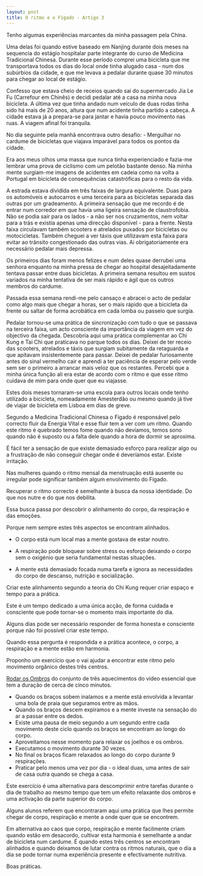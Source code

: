 ```yaml
---
layout: post
title: O ritmo e o Fígado - Artigo 3
--- 
```


Tenho algumas experiências marcantes da minha passagem pela China.

Uma delas foi quando estive baseado em Nanjing durante dois meses na sequencia do estágio hospitalar parte integrante do curso de Medicina Tradicional Chinesa. Durante esse período comprei uma bicicleta que me transportava todos os dias do local onde tinha alugado casa - num dos subúrbios da cidade, e que me levava a pedalar durante quase 30 minutos para chegar ao local de estágio.

Confesso que estava cheio de receios quando sai do supermercado Jia Le Fu (Carrefour em Chinês) e decidi pedalar até a casa na minha nova bicicleta. A última vez que tinha andado num veículo de duas rodas tinha sido há mais de 20 anos, altura que num acidente tinha partido a cabeça. A cidade estava já a prepara-se para jantar e havia pouco movimento nas ruas. A viagem afinal foi tranquila. 

No dia seguinte pela manhã encontrava outro desafio: - Mergulhar no cardume de bicicletas que viajava imparável para todos os pontos da cidade. 

Era aos meus olhos uma massa que nunca tinha experienciado e fazia-me lembrar uma prova de ciclismo com um pelotão bastante denso. Na minha mente surgiam-me imagens de acidentes em cadeia como na volta a Portugal em bicicleta de consequências catastróficas para o resto da vida.

A estrada estava dividida em três faixas de largura equivalente. Duas para os automóveis e autocarros e uma terceira para as bicicletas separada das outras por um gradeamento. A primeira sensação que me recordo é de entrar num corredor em que havia uma ligeira sensação de claustrofobia. Não se podia sair para os lados - a não ser nos cruzamentos, nem voltar para a trás e existia apenas uma direcção disponível - para a frente. Nesta faixa circulavam também scooters e atrelados puxados por bicicletas ou motocicletas. Também cheguei a ver táxis que utilizavam esta faixa para evitar ao trânsito congestionado das outras vias. Ai obrigatoriamente era necessário pedalar mais depressa.  

Os primeiros dias foram menos felizes e num deles quase derrubei uma senhora enquanto na minha pressa de chegar ao hospital desajeitadamente tentava passar entre duas bicicletas. A primeira semana resultou em sustos variados na minha tentativa de ser mais rápido e ágil que os outros membros do cardume.

Passada essa semana rendi-me pelo cansaço e abracei o acto de pedalar como algo mais que chegar a horas, ser o mais rápido que a bicicleta da frente ou saltar de forma acrobática em cada lomba ou passeio que surgia. 

Pedalar tornou-se uma prática de sincronização com tudo o que se passava na terceira faixa, um acto consciente da importância da viagem em vez do objectivo da chegada. Descobria aqui uma prática complementar ao Chi Kung e Tai Chi que praticava no parque todos os dias. Deixei de ter receio das scooters, atrelados e táxis que surgiam subitamente da retaguarda e que apitavam insistentemente para passar. Deixei de pedalar furiosamente antes do sinal vermelho cair e aprendi a ter paciência de esperar pelo verde sem ser o primeiro a arrancar mais veloz que os restantes. Percebi que a minha única função ali era estar de acordo com o ritmo e que esse ritmo cuidava de mim para onde quer que eu viajasse. 

Estes dois meses tornaram-se uma escola para outros locais onde tenho utilizado a bicicleta, nomeadamente Amesterdão ou mesmo quando já tive de viajar de bicicleta em Lisboa em dias de greve. 

Segundo a Medicina Tradicional Chinesa o Fígado é responsável pelo correcto fluir da Energia Vital e esse fluir tem a ver com um ritmo. Quando este ritmo é quebrado temos fome quando não devíamos, temos sono quando não é suposto ou a falta dele quando a hora de dormir se aproxima. 

É fácil ter a sensação de que existe demasiado esforço para realizar algo ou a frustração de não conseguir chegar onde é deveríamos estar. Existe irritação.

Nas mulheres quando o ritmo mensal da menstruação está ausente ou irregular pode significar também algum envolvimento do Fígado. 

Recuperar o ritmo correcto é semelhante à busca da nossa identidade. Do que nos nutre e do que nos debilita. 

Essa busca passa por descobrir o alinhamento do corpo, da respiração e das emoções. 

Porque nem sempre estes três aspectos se encontram alinhados.

+ O corpo está num local mas a mente gostava de estar noutro. 

+  A respiração pode bloquear sobre stress ou esforço deixando o corpo sem o oxigénio que seria fundamental nestas situações.

+ A mente está demasiado focada numa tarefa e ignora as necessidades do corpo de descanso, nutrição e socialização. 

Criar este alinhamento segundo a teoria do Chi Kung requer criar espaço e tempo para a prática.

Este é um tempo dedicado a uma única acção, de forma cuidada e consciente que pode tornar-se o momento mais importante do dia. 

Alguns dias pode ser necessário responder de forma honesta e consciente porque não foi possível criar este tempo. 

Quando essa pergunta é respondida e a prática acontece, o corpo, a respiração e a mente estão em harmonia. 

Proponho um exercício que o vai ajudar a encontrar este ritmo pelo movimento orgânico destes três centros. 

[Rodar os Ombros](https://vimeo.com/60335737#t=6m53s) do conjunto de três aquecimentos do vídeo essencial que tem a duração de cerca de cinco minutos.

+ Quando os braços sobem inalamos e a mente está envolvida a levantar uma bola de praia que seguramos entre as mãos. 
+ Quando os braços descem expiramos e a mente investe na sensação do ar a passar entre os dedos.
+ Existe uma pausa de meio segundo a um segundo entre cada movimento deste ciclo quando os braços se encontram ao longo do corpo. 
+ Aproveitamos nesse momento para relaxar os joelhos e os ombros. 
+ Executamos o movimento durante 30 vezes.
+ No final os braços ficam relaxados ao longo do corpo durante 9 respirações. 
+ Praticar pelo menos uma vez por dia - o ideal duas, uma antes de sair de casa outra quando se chega a casa. 

Este exercício é uma alternativa para descomprimir entre tarefas durante o dia de trabalho ao mesmo tempo que tem um efeito relaxante dos ombros e uma activação da parte superior do corpo.

Alguns alunos referem que encontraram aqui uma prática que lhes permite chegar de corpo, respiração e mente a onde quer que se encontrem.

Em alternativa ao caos que corpo, respiração e mente facilmente criam quando estão em desacordo, cultivar esta harmonia é semelhante a andar de bicicleta num cardume. É quando estes três centros se encontram alinhados e quando deixamos de lutar contra os ritmos naturais, que o dia a dia se pode tornar numa experiência presente e efectivamente nutritiva.

Boas práticas. 
